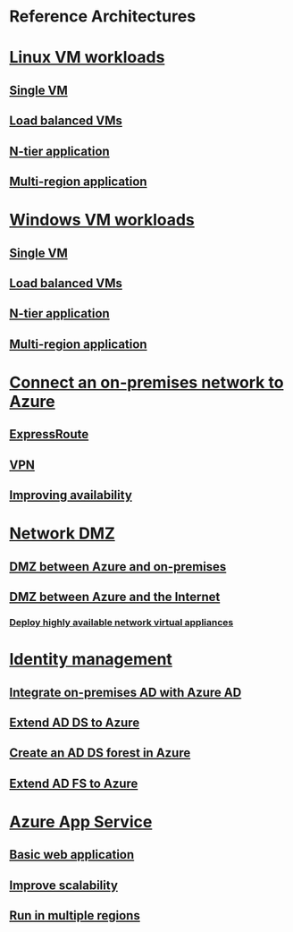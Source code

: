 # Reference Architectures

# [Linux VM workloads](./virtual-machines-linux/index.md)
## [Single VM](./virtual-machines-linux/single-vm.md)
## [Load balanced VMs](./virtual-machines-linux/multi-vm.md)
## [N-tier application](./virtual-machines-linux/n-tier.md)  
## [Multi-region application](./virtual-machines-linux/multi-region-application.md)

# [Windows VM workloads](./virtual-machines-windows/index.md)
## [Single VM](./virtual-machines-windows/single-vm.md)
## [Load balanced VMs](./virtual-machines-windows/multi-vm.md)
## [N-tier application](./virtual-machines-windows/n-tier.md)  
## [Multi-region application](./virtual-machines-windows/multi-region-application.md)

# [Connect an on-premises network to Azure](./hybrid-networking/index.md)
## [ExpressRoute](./hybrid-networking/expressroute.md)
## [VPN](./hybrid-networking/vpn.md)
## [Improving availability](./hybrid-networking/expressroute-vpn-failover.md)

# [Network DMZ](./dmz/index.md)
## [DMZ between Azure and on-premises](./dmz/secure-vnet-hybrid.md)
## [DMZ between Azure and the Internet](./dmz/secure-vnet-dmz.md)
### [Deploy highly available network virtual appliances](./dmz/nva-ha.md)

# [Identity management](./identity/index.md)
## [Integrate on-premises AD with Azure AD](./identity/azure-ad.md)
## [Extend AD DS to Azure](./identity/adds-extend-domain.md)
## [Create an AD DS forest in Azure](./identity/adds-forest.md)
## [Extend AD FS to Azure](./identity/adfs.md)

# [Azure App Service](./app-service/index.md)
## [Basic web application](./app-service/basic-web-app.md)
## [Improve scalability](./app-service/scalable-web-app.md)
## [Run in multiple regions](./app-service/multi-region-web-app.md)
